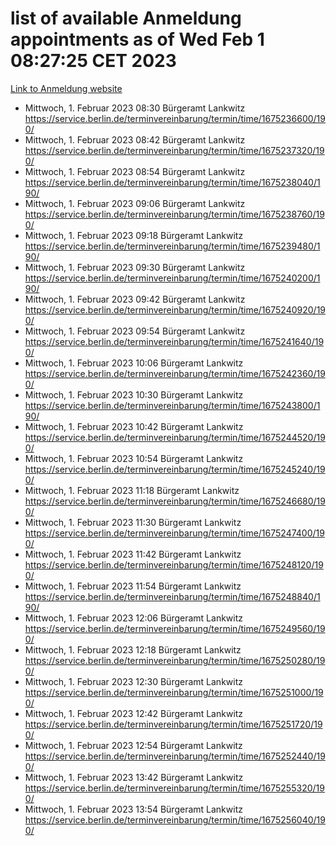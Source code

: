 # list of available Anmeldung appointments as of Wed Feb  1 08:27:25 CET 2023
[Link to Anmeldung website](https://service.berlin.de/terminvereinbarung/termin/tag.php?termin=0&anliegen[]=120686&dienstleisterlist=122210,122217,327316,122219,327312,122227,327314,122231,327346,122243,327348,122252,329742,122260,329745,122262,329748,122254,329751,122271,327278,122273,327274,122277,327276,330436,122280,327294,122282,327290,122284,327292,327539,122291,327270,122285,327266,122286,327264,122296,327268,150230,329760,122301,327282,122297,327286,122294,327284,122312,329763,122314,329775,122304,327330,122311,327334,122309,327332,122281,327352,122279,329772,122276,327324,122274,327326,122267,329766,122246,327318,122251,327320,122257,327322,122208,327298,122226,327300,121362,121364&herkunft=http%3A%2F%2Fservice.berlin.de%2Fdienstleistung%2F120686%2F)
- Mittwoch, 1. Februar 2023 08:30 Bürgeramt Lankwitz https://service.berlin.de/terminvereinbarung/termin/time/1675236600/190/
- Mittwoch, 1. Februar 2023 08:42 Bürgeramt Lankwitz https://service.berlin.de/terminvereinbarung/termin/time/1675237320/190/
- Mittwoch, 1. Februar 2023 08:54 Bürgeramt Lankwitz https://service.berlin.de/terminvereinbarung/termin/time/1675238040/190/
- Mittwoch, 1. Februar 2023 09:06 Bürgeramt Lankwitz https://service.berlin.de/terminvereinbarung/termin/time/1675238760/190/
- Mittwoch, 1. Februar 2023 09:18 Bürgeramt Lankwitz https://service.berlin.de/terminvereinbarung/termin/time/1675239480/190/
- Mittwoch, 1. Februar 2023 09:30 Bürgeramt Lankwitz https://service.berlin.de/terminvereinbarung/termin/time/1675240200/190/
- Mittwoch, 1. Februar 2023 09:42 Bürgeramt Lankwitz https://service.berlin.de/terminvereinbarung/termin/time/1675240920/190/
- Mittwoch, 1. Februar 2023 09:54 Bürgeramt Lankwitz https://service.berlin.de/terminvereinbarung/termin/time/1675241640/190/
- Mittwoch, 1. Februar 2023 10:06 Bürgeramt Lankwitz https://service.berlin.de/terminvereinbarung/termin/time/1675242360/190/
- Mittwoch, 1. Februar 2023 10:30 Bürgeramt Lankwitz https://service.berlin.de/terminvereinbarung/termin/time/1675243800/190/
- Mittwoch, 1. Februar 2023 10:42 Bürgeramt Lankwitz https://service.berlin.de/terminvereinbarung/termin/time/1675244520/190/
- Mittwoch, 1. Februar 2023 10:54 Bürgeramt Lankwitz https://service.berlin.de/terminvereinbarung/termin/time/1675245240/190/
- Mittwoch, 1. Februar 2023 11:18 Bürgeramt Lankwitz https://service.berlin.de/terminvereinbarung/termin/time/1675246680/190/
- Mittwoch, 1. Februar 2023 11:30 Bürgeramt Lankwitz https://service.berlin.de/terminvereinbarung/termin/time/1675247400/190/
- Mittwoch, 1. Februar 2023 11:42 Bürgeramt Lankwitz https://service.berlin.de/terminvereinbarung/termin/time/1675248120/190/
- Mittwoch, 1. Februar 2023 11:54 Bürgeramt Lankwitz https://service.berlin.de/terminvereinbarung/termin/time/1675248840/190/
- Mittwoch, 1. Februar 2023 12:06 Bürgeramt Lankwitz https://service.berlin.de/terminvereinbarung/termin/time/1675249560/190/
- Mittwoch, 1. Februar 2023 12:18 Bürgeramt Lankwitz https://service.berlin.de/terminvereinbarung/termin/time/1675250280/190/
- Mittwoch, 1. Februar 2023 12:30 Bürgeramt Lankwitz https://service.berlin.de/terminvereinbarung/termin/time/1675251000/190/
- Mittwoch, 1. Februar 2023 12:42 Bürgeramt Lankwitz https://service.berlin.de/terminvereinbarung/termin/time/1675251720/190/
- Mittwoch, 1. Februar 2023 12:54 Bürgeramt Lankwitz https://service.berlin.de/terminvereinbarung/termin/time/1675252440/190/
- Mittwoch, 1. Februar 2023 13:42 Bürgeramt Lankwitz https://service.berlin.de/terminvereinbarung/termin/time/1675255320/190/
- Mittwoch, 1. Februar 2023 13:54 Bürgeramt Lankwitz https://service.berlin.de/terminvereinbarung/termin/time/1675256040/190/
